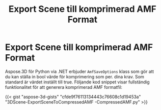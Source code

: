 ﻿---
title: Export Scene till komprimerad AMF Format
type: docs
weight: 30
url: /sv/python-net/export-scene-to-compressed-amf-format/
description: Aspose.3D för Python via .NET erbjuder AmfSaveOptions klass som låter dig ställa in boolvärde för komprimering som enligt dina krav. Som standard är värdet inställt till true.
---
# **Export Scene till komprimerad AMF Format**
Aspose.3D för Python via .NET erbjuder `AmfSaveOptions` klass som gör att du kan ställa in bool värde för komprimering som per. dina krav. Som standard är värdet inställt till true. Följande kod snippet visar fullständig funktionalitet för att generera komprimerad AMF formatfil:

{{< gist "aspose-3d-gists" "cfde9f76113134443c76608c1d19453a" "3DScene-ExportSceneToCompressedAMF -CompressedAMF.py" >}}

